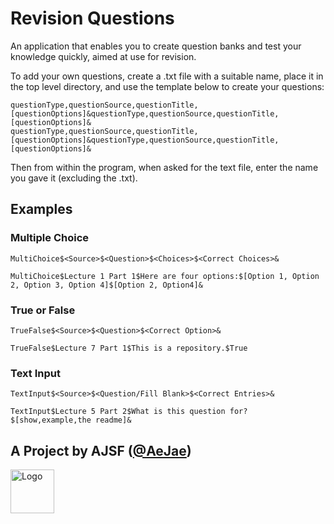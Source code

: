 # Revision Questions
An application that enables you to create question banks and test your knowledge quickly, aimed at use for revision.

To add your own questions, create a .txt file with a suitable name, place it in the top level directory, and use the template below to create your questions:

```plaintext
questionType,questionSource,questionTitle,[questionOptions]&questionType,questionSource,questionTitle,[questionOptions]&
questionType,questionSource,questionTitle,[questionOptions]&questionType,questionSource,questionTitle,[questionOptions]&
```
Then from within the program, when asked for the text file, enter the name you gave it (excluding the .txt).

## Examples

### Multiple Choice
`MultiChoice$<Source>$<Question>$<Choices>$<Correct Choices>&`
```plaintext
MultiChoice$Lecture 1 Part 1$Here are four options:$[Option 1, Option 2, Option 3, Option 4]$[Option 2, Option4]&
```

### True or False
`TrueFalse$<Source>$<Question>$<Correct Option>&`
```plaintext
TrueFalse$Lecture 7 Part 1$This is a repository.$True
```

### Text Input
`TextInput$<Source>$<Question/Fill Blank>$<Correct Entries>&`
```plaintext
TextInput$Lecture 5 Part 2$What is this question for?$[show,example,the readme]&
```

## A Project by AJSF ([@AeJae](https://github.com/AeJae))
<a href="https://arun-fletcher.super.site/"><img src="https://super-static-assets.s3.amazonaws.com/46259e8a-18b0-450f-842a-c773f0c8f2ae/uploads/logo/aba94c59-2eb9-4c3e-bedd-857e4b7535b4.png" alt="Logo" width="70px"></a>
